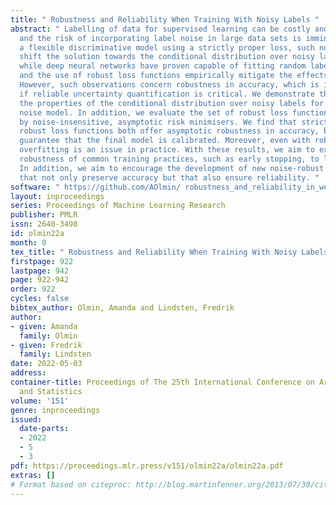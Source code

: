```yaml
---
title: " Robustness and Reliability When Training With Noisy Labels "
abstract: " Labelling of data for supervised learning can be costly and time-consuming
  and the risk of incorporating label noise in large data sets is imminent. When training
  a flexible discriminative model using a strictly proper loss, such noise will inevitably
  shift the solution towards the conditional distribution over noisy labels. Nevertheless,
  while deep neural networks have proven capable of fitting random labels, regularisation
  and the use of robust loss functions empirically mitigate the effects of label noise.
  However, such observations concern robustness in accuracy, which is insufficient
  if reliable uncertainty quantification is critical. We demonstrate this by analysing
  the properties of the conditional distribution over noisy labels for an input-dependent
  noise model. In addition, we evaluate the set of robust loss functions characterised
  by noise-insensitive, asymptotic risk minimisers. We find that strictly proper and
  robust loss functions both offer asymptotic robustness in accuracy, but neither
  guarantee that the final model is calibrated. Moreover, even with robust loss functions,
  overfitting is an issue in practice. With these results, we aim to explain observed
  robustness of common training practices, such as early stopping, to label noise.
  In addition, we aim to encourage the development of new noise-robust algorithms
  that not only preserve accuracy but that also ensure reliability. "
software: " https://github.com/AOlmin/ robustness_and_reliability_in_weak_supervision "
layout: inproceedings
series: Proceedings of Machine Learning Research
publisher: PMLR
issn: 2640-3498
id: olmin22a
month: 0
tex_title: " Robustness and Reliability When Training With Noisy Labels "
firstpage: 922
lastpage: 942
page: 922-942
order: 922
cycles: false
bibtex_author: Olmin, Amanda and Lindsten, Fredrik
author:
- given: Amanda
  family: Olmin
- given: Fredrik
  family: Lindsten
date: 2022-05-03
address:
container-title: Proceedings of The 25th International Conference on Artificial Intelligence
  and Statistics
volume: '151'
genre: inproceedings
issued:
  date-parts:
  - 2022
  - 5
  - 3
pdf: https://proceedings.mlr.press/v151/olmin22a/olmin22a.pdf
extras: []
# Format based on citeproc: http://blog.martinfenner.org/2013/07/30/citeproc-yaml-for-bibliographies/
---
```

